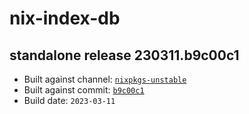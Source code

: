 # nix-index-db
## standalone release 230311.b9c00c1
- Built against channel: [`nixpkgs-unstable`](https://github.com/nixos/nixpkgs/tree/nixpkgs-unstable)
- Built against commit: [`b9c00c1`](https://github.com/NixOS/nixpkgs/commit/b9c00c1d41ccd6385da243415299b39aa73357be)
- Build date: `2023-03-11`
